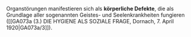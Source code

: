 
Organstörungen manifestieren sich als **körperliche Defekte**, die als Grundlage aller sogenannten Geistes- und Seelenkrankheiten fungieren ([[GA073a (3.) DIE HYGIENE ALS SOZIALE FRAGE, Dornach, 7. April 1920|GA073a/3]]).
